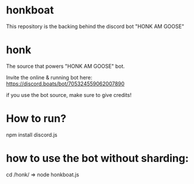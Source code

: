 # honkboat
This repository is the backing behind the discord bot "HONK AM GOOSE"


# honk
The source that powers "HONK AM GOOSE" bot.

Invite the online & running bot here:
https://discord.boats/bot/705324559062007890

if you use the bot source, make sure to give credits!

# How to run?

npm install discord.js 

# how to use the bot without sharding:
cd /honk/ => node honkboat.js
